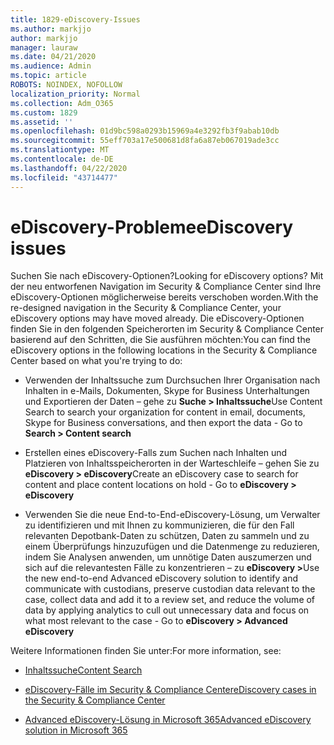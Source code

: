```yaml
---
title: 1829-eDiscovery-Issues
ms.author: markjjo
author: markjjo
manager: lauraw
ms.date: 04/21/2020
ms.audience: Admin
ms.topic: article
ROBOTS: NOINDEX, NOFOLLOW
localization_priority: Normal
ms.collection: Adm_O365
ms.custom: 1829
ms.assetid: ''
ms.openlocfilehash: 01d9bc598a0293b15969a4e3292fb3f9abab10db
ms.sourcegitcommit: 55eff703a17e500681d8fa6a87eb067019ade3cc
ms.translationtype: MT
ms.contentlocale: de-DE
ms.lasthandoff: 04/22/2020
ms.locfileid: "43714477"
---
```

# <a name="ediscovery-issues"></a><span data-ttu-id="f644a-102">eDiscovery-Probleme</span><span class="sxs-lookup"><span data-stu-id="f644a-102">eDiscovery issues</span></span>

<span data-ttu-id="f644a-103">Suchen Sie nach eDiscovery-Optionen?</span><span class="sxs-lookup"><span data-stu-id="f644a-103">Looking for eDiscovery options?</span></span> <span data-ttu-id="f644a-104">Mit der neu entworfenen Navigation im Security & Compliance Center sind Ihre eDiscovery-Optionen möglicherweise bereits verschoben worden.</span><span class="sxs-lookup"><span data-stu-id="f644a-104">With the re-designed navigation in the Security & Compliance Center, your eDiscovery options may have moved already.</span></span>  <span data-ttu-id="f644a-105">Die eDiscovery-Optionen finden Sie in den folgenden Speicherorten im Security & Compliance Center basierend auf den Schritten, die Sie ausführen möchten:</span><span class="sxs-lookup"><span data-stu-id="f644a-105">You can find the eDiscovery options in the following locations in the Security & Compliance Center based on what you're trying to do:</span></span>

- <span data-ttu-id="f644a-106">Verwenden der Inhaltssuche zum Durchsuchen Ihrer Organisation nach Inhalten in e-Mails, Dokumenten, Skype for Business Unterhaltungen und Exportieren der Daten – gehe zu **Suche > Inhaltssuche**</span><span class="sxs-lookup"><span data-stu-id="f644a-106">Use Content Search to search your organization for content in email, documents, Skype for Business conversations, and then export the data - Go to **Search > Content search**</span></span>

- <span data-ttu-id="f644a-107">Erstellen eines eDiscovery-Falls zum Suchen nach Inhalten und Platzieren von Inhaltsspeicherorten in der Warteschleife – gehen Sie zu **eDiscovery > eDiscovery**</span><span class="sxs-lookup"><span data-stu-id="f644a-107">Create an eDiscovery case to search for content and place content locations on hold - Go to **eDiscovery > eDiscovery**</span></span>

- <span data-ttu-id="f644a-108">Verwenden Sie die neue End-to-End-eDiscovery-Lösung, um Verwalter zu identifizieren und mit Ihnen zu kommunizieren, die für den Fall relevanten Depotbank-Daten zu schützen, Daten zu sammeln und zu einem Überprüfungs hinzuzufügen und die Datenmenge zu reduzieren, indem Sie Analysen anwenden, um unnötige Daten auszumerzen und sich auf die relevantesten Fälle zu konzentrieren – zu **eDiscovery >**</span><span class="sxs-lookup"><span data-stu-id="f644a-108">Use the new end-to-end Advanced eDiscovery solution to identify and communicate with custodians, preserve custodian data relevant to the case, collect data and add it to a review set, and reduce the volume of data by applying analytics to cull out unnecessary data and focus on what most relevant to the case -  Go to **eDiscovery > Advanced eDiscovery**</span></span>

<span data-ttu-id="f644a-109">Weitere Informationen finden Sie unter:</span><span class="sxs-lookup"><span data-stu-id="f644a-109">For more information, see:</span></span>

- [<span data-ttu-id="f644a-110">Inhaltssuche</span><span class="sxs-lookup"><span data-stu-id="f644a-110">Content Search</span></span>](https://docs.microsoft.com/office365/securitycompliance/content-search)

- [<span data-ttu-id="f644a-111">eDiscovery-Fälle im Security & Compliance Center</span><span class="sxs-lookup"><span data-stu-id="f644a-111">eDiscovery cases in the Security & Compliance Center</span></span>](https://docs.microsoft.com/office365/securitycompliance/ediscovery-cases)

- [<span data-ttu-id="f644a-112">Advanced eDiscovery-Lösung in Microsoft 365</span><span class="sxs-lookup"><span data-stu-id="f644a-112">Advanced eDiscovery solution in Microsoft 365</span></span>](https://docs.microsoft.com/office365/securitycompliance/compliance20/overview-ediscovery-20)
